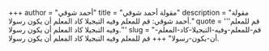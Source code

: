 +++
author = "أحمد شوقي"
title = "مقولة أحمد شوقي"
description = "مقولة أحمد شوقي: قم للمعلم وفيه التبجيلا كاد المعلم أن يكون رسولا."
quote = '''قم للمعلم وفيه التبجيلا كاد المعلم أن يكون رسولا.''' 
slug = "قم-للمعلم-وفيه-التبجيلا-كاد-المعلم-أن-يكون-رسولا"
+++
قم للمعلم وفيه التبجيلا كاد المعلم أن يكون رسولا.
